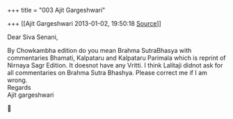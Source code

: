 +++
title = "003 Ajit Gargeshwari"

+++
[[Ajit Gargeshwari	2013-01-02, 19:50:18 [Source](https://groups.google.com/g/bvparishat/c/f55PebCB4TM)]]



Dear Siva Senani,  
  
By Chowkambha edition do you mean Brahma SutraBhasya with commentaries Bhamati, Kalpataru and Kalpataru Parimala which is reprint of Nirnaya Sagr Edition. It doesnot have any Vritti. I think Lalitaji didnot ask for all commentaries on Brahma Sutra Bhashya. Please correct me if I am wrong.  
Regards  
Ajit gargeshwari  




